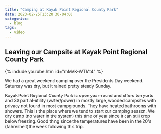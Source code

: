 ```yaml
---
title: "Camping at Kayak Point Regional County Park"
date: 2023-02-25T13:20:30-04:00
categories:
  - blog
tags:
  - video
---
```


## Leaving our Campsite at Kayak Point Regional County Park

{% include youtube.html id="mMVK-WTIAt4" %}

We had a great weekend camping over the Presidents Day weekend.  Saturday was dry, but it rained pretty steady Sunday.  

Kayak Point Regional County Park is open year-round and offers ten yurts and 30 partial-utility (water/power) in mostly large, wooded campsites with privacy not found in most campgrounds.  They have heated bathrooms with showers.  This is the place where we tend to start our camping season.  We dry camp (no water in the system) this time of year since it can still drop below freezing.  Good thing since the temperatures have been in the 20's (fahrenheit)the week following this trip.